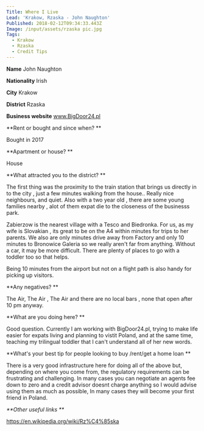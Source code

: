 ```yaml
---
Title: Where I Live
Lead: 'Krakow, Rzaska - John Naughton'
Published: 2018-02-12T09:34:33.443Z
Image: /input/assets/rzaska pic.jpg
Tags:
  - Krakow
  - Rzaska
  - Credit Tips
---
```

**Name** John Naughton

**Nationality** Irish



**City** Krakow

**District** Rzaska



**Business website** www.BigDoor24.pl



**Rent or bought and since when?**



Bought in 2017



**Apartment or house?**



House



**What attracted you to the district? **



The first thing was the proximity to the train station that brings us directly in to the city , just a few minutes walking from the house.. Really nice neighbours, and quiet. Also with a two year old , there are some young families nearby , alot of them expat die to the closeness of the businesss park.



Zabierzow is the nearest village with a Tesco and Biedronka. For us, as my wife is Slovakian , its great to be on the A4 within minutes for trips to her parents. We also are only minutes drive away from Factory and only 10 minutes to Bronowice Galeria so we really aren't far from anything. Without a car, it may be more difficult. There are plenty of places to go with a toddler too so that helps.



Being 10 minutes from the airport but not on a flight path is also handy for picking up visitors.



**Any negatives?**



The Air, The Air , The Air and there are no local bars , none that open after 10 pm anyway.





**What are you doing here?**

 

Good question. Currently I am working with BigDoor24.pl, trying to make life easier for expats living and planning to vistit Poland, and at the same time, teaching  my trilingual toddler that I can't understand all of her new words.



**What's your best tip for people looking to buy /rent/get a home loan**



There is a very good infrastructure here for doing all of the above but, depending on where you come from, the regulatory requirements can be frustrating and challenging. In many cases you can negotiate an agents fee down to zero and a credit advisor doesnt charge anything so I would advise using them as much as possible, In many cases they will become your first friend in Poland.



_**Other useful links**_



https://en.wikipedia.org/wiki/Rz%C4%85ska
